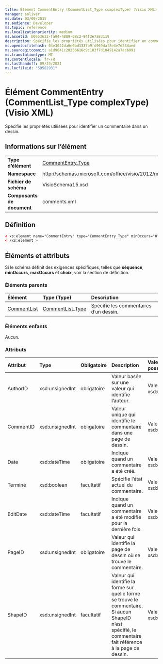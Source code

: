 ```yaml
---
title: Élément CommentEntry (CommentList_Type complexType) (Visio XML)
manager: soliver
ms.date: 03/09/2015
ms.audience: Developer
ms.topic: reference
ms.localizationpriority: medium
ms.assetid: b0653622-fa94-4889-68c2-94f3e7a83119
description: Spécifie les propriétés utilisées pour identifier un commentaire dans un dessin.
ms.openlocfilehash: 04e3042da6e0bd1337b9fd969daf8e4e7d234aed
ms.sourcegitcommit: a1d9041c20256616c9c183f7d1049142a7ac6991
ms.translationtype: MT
ms.contentlocale: fr-FR
ms.lasthandoff: 09/24/2021
ms.locfileid: "59582931"
---
```

# <a name="commententry-element-commentlist_type-complextype-visio-xml"></a>Élément CommentEntry (CommentList_Type complexType) (Visio XML)

Spécifie les propriétés utilisées pour identifier un commentaire dans un dessin.
  
## <a name="element-information"></a>Informations sur l’élément

|||
|:-----|:-----|
|**Type d’élément** <br/> |[CommentEntry_Type](commententry_type-complextypevisio-xml.md) <br/> |
|**Namespace** <br/> |http://schemas.microsoft.com/office/visio/2012/main  <br/> |
|**Fichier de schéma** <br/> |VisioSchema15.xsd  <br/> |
|**Composants de document** <br/> |comments.xml  <br/> |
   
## <a name="definition"></a>Définition

```XML
< xs:element name="CommentEntry" type="CommentEntry_Type" minOccurs="0" maxOccurs="unbounded" >
< /xs:element >
```

## <a name="elements-and-attributes"></a>Éléments et attributs

Si le schéma définit des exigences spécifiques, telles que **séquence**, **minOccurs**, **maxOccurs** et **choix**, voir la section de définition. 
  
### <a name="parent-elements"></a>Éléments parents

|**Élément**|**Type (Type)**|**Description**|
|:-----|:-----|:-----|
|[CommentList](commentlist-element-comments_type-complextypevisio-xml.md) <br/> |[CommentList_Type](commentlist_type-complextypevisio-xml.md) <br/> |Spécifie les commentaires d’un dessin.  <br/> |
   
### <a name="child-elements"></a>Éléments enfants

Aucun.
  
### <a name="attributes"></a>Attributs

|**Attribut**|**Type**|**Obligatoire**|**Description**|**Valeurs possibles**|
|:-----|:-----|:-----|:-----|:-----|
|AuthorID  <br/> |xsd:unsignedInt  <br/> |obligatoire  <br/> |Valeur basée sur une valeur qui identifie l’auteur.  <br/> |Valeurs du type xsd:unsignedInt.  <br/> |
|CommentID  <br/> |xsd:unsignedInt  <br/> |obligatoire  <br/> |Valeur unique qui identifie le commentaire dans une page de dessin.  <br/> |Valeurs du type xsd:unsignedInt.  <br/> |
|Date  <br/> |xsd:dateTime  <br/> |obligatoire  <br/> |Indique quand un commentaire a été créé.  <br/> |Valeurs du type xsd:dateTime.  <br/> |
|Terminé  <br/> |xsd:boolean  <br/> |facultatif  <br/> |Spécifie l’état actuel du commentaire.  <br/> |Valeurs du type xsd:boolean.  <br/> |
|EditDate  <br/> |xsd:dateTime  <br/> |facultatif  <br/> |Indique quand un commentaire a été modifié pour la dernière fois.  <br/> |Valeurs du type xsd:dateTime.  <br/> |
|PageID  <br/> |xsd:unsignedInt  <br/> |obligatoire  <br/> |Valeur qui identifie la page de dessin où se trouve le commentaire.  <br/> |Valeurs du type xsd:unsignedInt.  <br/> |
|ShapeID  <br/> |xsd:unsignedInt  <br/> |facultatif  <br/> |Valeur qui identifie la forme sur quelle forme se trouve le commentaire. Si aucun ShapeID n’est spécifié, le commentaire fait référence à la page de dessin.  <br/> |Valeurs du type xsd:unsignedInt.  <br/> |
   

